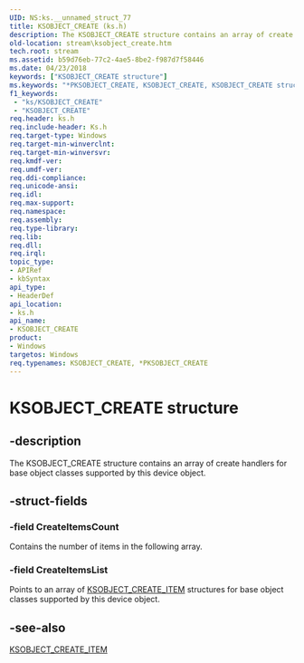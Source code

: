 ```yaml
---
UID: NS:ks.__unnamed_struct_77
title: KSOBJECT_CREATE (ks.h)
description: The KSOBJECT_CREATE structure contains an array of create handlers for base object classes supported by this device object.
old-location: stream\ksobject_create.htm
tech.root: stream
ms.assetid: b59d76eb-77c2-4ae5-8be2-f987d7f58446
ms.date: 04/23/2018
keywords: ["KSOBJECT_CREATE structure"]
ms.keywords: "*PKSOBJECT_CREATE, KSOBJECT_CREATE, KSOBJECT_CREATE structure [Streaming Media Devices], PKSOBJECT_CREATE, PKSOBJECT_CREATE structure pointer [Streaming Media Devices], ks-struct_885122dd-299b-47d0-b161-2d3ffac610f6.xml, ks/KSOBJECT_CREATE, ks/PKSOBJECT_CREATE, stream.ksobject_create"
f1_keywords:
 - "ks/KSOBJECT_CREATE"
 - "KSOBJECT_CREATE"
req.header: ks.h
req.include-header: Ks.h
req.target-type: Windows
req.target-min-winverclnt: 
req.target-min-winversvr: 
req.kmdf-ver: 
req.umdf-ver: 
req.ddi-compliance: 
req.unicode-ansi: 
req.idl: 
req.max-support: 
req.namespace: 
req.assembly: 
req.type-library: 
req.lib: 
req.dll: 
req.irql: 
topic_type:
- APIRef
- kbSyntax
api_type:
- HeaderDef
api_location:
- ks.h
api_name:
- KSOBJECT_CREATE
product:
- Windows
targetos: Windows
req.typenames: KSOBJECT_CREATE, *PKSOBJECT_CREATE
---
```


# KSOBJECT_CREATE structure


## -description


The KSOBJECT_CREATE structure contains an array of create handlers for base object classes supported by this device object.


## -struct-fields




### -field CreateItemsCount

Contains the number of items in the following array.


### -field CreateItemsList

Points to an array of <a href="https://docs.microsoft.com/windows-hardware/drivers/ddi/ks/ns-ks-ksobject_create_item">KSOBJECT_CREATE_ITEM</a> structures for base object classes supported by this device object.


## -see-also




<a href="https://docs.microsoft.com/windows-hardware/drivers/ddi/ks/ns-ks-ksobject_create_item">KSOBJECT_CREATE_ITEM</a>
 

 

